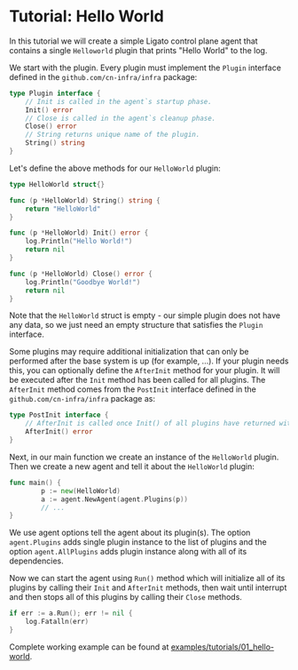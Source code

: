 # Tutorial: Hello World

In this tutorial we will create a simple Ligato control plane agent that 
contains a single `Helloworld` plugin that prints "Hello World" to the log.

We start with the plugin. Every plugin must implement the `Plugin` interface
defined in the `github.com/cn-infra/infra` package:
```go
type Plugin interface {
	// Init is called in the agent`s startup phase.
	Init() error
	// Close is called in the agent`s cleanup phase.
	Close() error
	// String returns unique name of the plugin.
	String() string
}
```

Let's define the above methods for our `HelloWorld` plugin:

```go
type HelloWorld struct{}

func (p *HelloWorld) String() string {
	return "HelloWorld"
}

func (p *HelloWorld) Init() error {
	log.Println("Hello World!")
	return nil
}

func (p *HelloWorld) Close() error {
	log.Println("Goodbye World!")
	return nil
}
```
Note that the `HelloWorld` struct is empty - our simple plugin does not 
have any data, so we just need an empty structure that satisfies the 
`Plugin` interface.

Some plugins may require additional initialization that can only be
performed after the base system is up (for example, ...). If your plugin
needs this, you can optionally define the `AfterInit` method for your
plugin. It will be executed after the `Init` method has been called for
all plugins. The `AfterInit` method comes from the `PostInit` interface
defined in the `github.com/cn-infra/infra` package as:

```go
type PostInit interface {
	// AfterInit is called once Init() of all plugins have returned without error.
	AfterInit() error
}
```

Next, in our main function we create an instance of the `HelloWorld` plugin. Then we 
create a new agent and tell it about the `HelloWorld` plugin:

```go
func main() {
    	p := new(HelloWorld)    
    	a := agent.NewAgent(agent.Plugins(p))
    	// ...
}
```

We use agent options tell the agent about its plugin(s). The option `agent.Plugins` 
adds single plugin instance to the list of plugins and the option `agent.AllPlugins` 
adds plugin instance along with all of its dependencies.

Now we can start the agent using `Run()` method which will initialize all of its
plugins by calling their `Init` and `AfterInit` methods, then wait until interrupt
and then stops all of this plugins by calling their `Close` methods.

```go
if err := a.Run(); err != nil {
	log.Fatalln(err)
}
```

Complete working example can be found at [examples/tutorials/01_hello-world](https://github.com/ligato/cn-infra/blob/master/examples/tutorials/01_hello-world).
